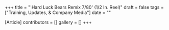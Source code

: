 +++
title = "'Hard Luck Bears Remix 7/80' (1/2 In. Reel)"
draft = false
tags = ["Training, Updates, & Company Media"]
date = ""

[Article]
contributors = []
gallery = []
+++